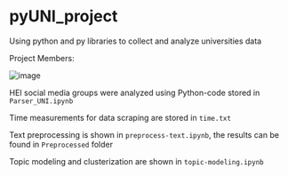 # pyUNI_project
Using python and py libraries to collect and analyze universities data

Project Members:

![image](https://github.com/PrincePervert/pyUNI_project/assets/115428450/07381b96-5ab1-4126-9fc5-5b690d2391d3)

HEI social media groups were analyzed using Python-code stored in ```Parser_UNI.ipynb```

Time measurements for data scraping are stored in ```time.txt```

Text preprocessing is shown in ```preprocess-text.ipynb```, the results can be found in ```Preprocessed``` folder

Topic modeling and clusterization are shown in ```topic-modeling.ipynb```
